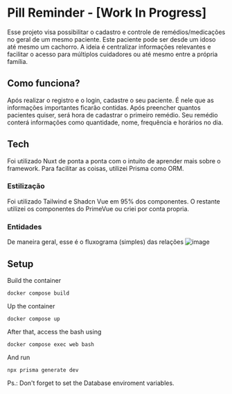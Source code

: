 # Pill Reminder - [Work In Progress]

Esse projeto visa possibilitar o cadastro e controle de remédios/medicações no geral de um mesmo paciente. Este paciente pode ser desde um idoso até mesmo um cachorro. A ideia é centralizar informações relevantes e facilitar o acesso para múltiplos cuidadores ou até mesmo entre a própria família.

## Como funciona?

Após realizar o registro e o login, cadastre o seu paciente. É nele que as informações importantes ficarão contidas. Após preencher quantos pacientes quiser, será hora de cadastrar o primeiro remédio. Seu remédio conterá informações como quantidade, nome, frequência e horários no dia.

## Tech

Foi utilizado Nuxt de ponta a ponta com o intuito de aprender mais sobre o framework. Para facilitar as coisas, utilizei Prisma como ORM.

### Estilização
Foi utilizado Tailwind e Shadcn Vue em 95% dos componentes. O restante utilizei os componentes do PrimeVue ou criei por conta propria.

### Entidades
De maneira geral, esse é o fluxograma (simples) das relações
![image](https://github.com/pedrohcarvalhom/pill-reminder/assets/109979933/c60ae494-4539-4cdc-8180-1cd0aabbbd52)


## Setup

Build the container
```
docker compose build
```

Up the container
```
docker compose up
```

After that, access the bash using
```
docker compose exec web bash
```

And run
```
npx prisma generate dev
```

Ps.: Don't forget to set the Database enviroment variables.

